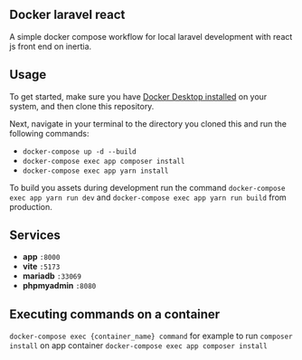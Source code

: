 

## Docker laravel react

A simple docker compose workflow for local laravel development with react js front end on inertia.

## Usage

To get started, make sure you have [Docker Desktop installed](https://docs.docker.com/desktop/) on your system, and then clone this repository.

Next, navigate in your terminal to the directory you cloned this and run the following commands:

- `docker-compose up -d --build`
- `docker-compose exec app composer install`
- `docker-compose exec app yarn install`

To build you assets during development run the command `docker-compose exec app yarn run dev` and `docker-compose exec app yarn run build` from production.

## Services

- **app** `:8000`
- **vite** `:5173`
- **mariadb** `:33069`
- **phpmyadmin** `:8080`

## Executing commands on a container

`docker-compose exec {container_name} command` for example to run `composer install` on app container `docker-compose exec app composer install`
